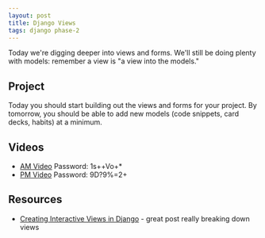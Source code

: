 ```yaml
---
layout: post
title: Django Views
tags: django phase-2
---
```


Today we're digging deeper into views and forms. We'll still be doing plenty with models: remember a view is "a view into the models."

## Project

Today you should start building out the views and forms for your project. By tomorrow, you should be able to add new models (code snippets, card decks, habits) at a minimum.

## Videos

* [AM Video](https://us02web.zoom.us/rec/share/vp1nIe7a9jtLX43As0yYQow5HrW4aaa8g3cX-KVbykkhnGCE5FWLfpxM8N53fGGP)  Password: 1s++Vo+*
* [PM Video](https://us02web.zoom.us/rec/share/vdZYHYvg6jhOX6v9whr7W7waHKPoeaa8g3MZ_vFcnR1frItTjlAv9Iu-eN42QyCD)  Password: 9D?9%=2+


## Resources

* [Creating Interactive Views in Django](https://hackersandslackers.com/creating-django-views/) - great post really breaking down views
